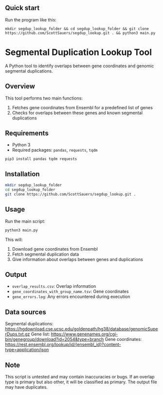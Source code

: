 ## Quick start

Run the program like this:
```
mkdir segdup_lookup_folder && cd segdup_lookup_folder && git clone https://github.com/ScottSauers/segdup_lookup.git . && python3 main.py
```

# Segmental Duplication Lookup Tool

A Python tool to identify overlaps between gene coordinates and genomic segmental duplications.

## Overview

This tool performs two main functions:
1. Fetches gene coordinates from Ensembl for a predefined list of genes
2. Checks for overlaps between these genes and known segmental duplications

## Requirements

- Python 3
- Required packages: `pandas`, `requests`, `tqdm`

```pip3 install pandas tqdm requests```

## Installation

```bash
mkdir segdup_lookup_folder
cd segdup_lookup_folder
git clone https://github.com/ScottSauers/segdup_lookup.git .
```

## Usage

Run the main script:

```bash
python3 main.py
```

This will:
1. Download gene coordinates from Ensembl
2. Fetch segmental duplication data
3. Give information about overlaps between genes and duplications

## Output

- `overlap_results.csv`: Overlap information
- `gene_coordinates_with_group_name.tsv`: Gene coordinates
- `gene_errors.log`: Any errors encountered during execution

## Data sources
Segmental duplications: https://hgdownload.cse.ucsc.edu/goldenpath/hg38/database/genomicSuperDups.txt.gz
Gene list: https://www.genenames.org/cgi-bin/genegroup/download?id=2054&type=branch
Gene coordinates: https://rest.ensembl.org/lookup/id/{ensembl_id}?content-type=application/json

## Note

This script is untested and may contain inaccuracies or bugs. If an overlap type is primary but also other, it will be classified as primary. The output file may have duplicates.
